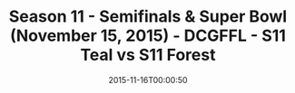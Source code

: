 ---
title: Season 11 - Semifinals & Super Bowl (November 15, 2015) - DCGFFL - S11 Teal
  vs S11 Forest
teams-score:
- team: _teams/s11-teal.md
  score: 0
- team: _teams/s11-forest.md
  score: 0
mvp: ''
game-ball: ''
sportsperson: ''
season: 11
week: 0
date: '2015-11-16T00:00:50'
pageid: season-11-semifinals-super-bowl-november-15-2015-941-vs-927
---